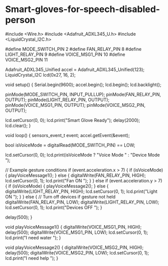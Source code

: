 # Smart-gloves-for-speech-disabled-person
#include <Wire.h>
#include <Adafruit_ADXL345_U.h>
#include <LiquidCrystal_I2C.h>

#define MODE_SWITCH_PIN 2
#define FAN_RELAY_PIN 8
#define LIGHT_RELAY_PIN 9
#define VOICE_MSG1_PIN 10
#define VOICE_MSG2_PIN 11

Adafruit_ADXL345_Unified accel = Adafruit_ADXL345_Unified(123);
LiquidCrystal_I2C lcd(0x27, 16, 2);

void setup() {
  Serial.begin(9600);
  accel.begin();
  lcd.begin();
  lcd.backlight();

  pinMode(MODE_SWITCH_PIN, INPUT_PULLUP);
  pinMode(FAN_RELAY_PIN, OUTPUT);
  pinMode(LIGHT_RELAY_PIN, OUTPUT);
  pinMode(VOICE_MSG1_PIN, OUTPUT);
  pinMode(VOICE_MSG2_PIN, OUTPUT);

  lcd.setCursor(0, 0);
  lcd.print("Smart Glove Ready");
  delay(2000);
  lcd.clear();
}

void loop() {
  sensors_event_t event;
  accel.getEvent(&event);

  bool isVoiceMode = digitalRead(MODE_SWITCH_PIN) == LOW;

  lcd.setCursor(0, 0);
  lcd.print(isVoiceMode ? "Voice Mode     " : "Device Mode    ");

  // Example gesture conditions
  if (event.acceleration.x > 7) {
    if (isVoiceMode) {
      playVoiceMessage1();
    } else {
      digitalWrite(FAN_RELAY_PIN, HIGH);
      lcd.setCursor(0, 1);
      lcd.print("Fan ON         ");
    }
  } else if (event.acceleration.y > 7) {
    if (isVoiceMode) {
      playVoiceMessage2();
    } else {
      digitalWrite(LIGHT_RELAY_PIN, HIGH);
      lcd.setCursor(0, 1);
      lcd.print("Light ON       ");
    }
  } else {
    // Turn off devices if gesture not held
    digitalWrite(FAN_RELAY_PIN, LOW);
    digitalWrite(LIGHT_RELAY_PIN, LOW);
    lcd.setCursor(0, 1);
    lcd.print("Devices OFF    ");
  }

  delay(500);
}

void playVoiceMessage1() {
  digitalWrite(VOICE_MSG1_PIN, HIGH);
  delay(500);
  digitalWrite(VOICE_MSG1_PIN, LOW);
  lcd.setCursor(0, 1);
  lcd.print("I need water   ");
}

void playVoiceMessage2() {
  digitalWrite(VOICE_MSG2_PIN, HIGH);
  delay(500);
  digitalWrite(VOICE_MSG2_PIN, LOW);
  lcd.setCursor(0, 1);
  lcd.print("I need help    ");
}
